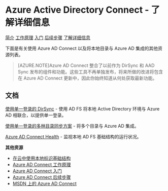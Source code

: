 <properties 
	pageTitle="Azure Active Directory Connect - 了解详细信息" 
	description="了解有关 Azure AD Connect 的详细信息。" 
	services="active-directory" 
	documentationCenter="" 
	authors="billmath" 
	manager="stevenpo"
	editor="curtand"/>

<tags 
	ms.service="active-directory" 
	ms.date="08/24/2015" 
	wacn.date="01/29/2016"/>

# Azure Active Directory Connect - 了解详细信息

<div>
<a href="/documentation/articles/active-directory-aadconnect/">简介</a> <a href="/documentation/articles/active-directory-aadconnect-how-it-works/">工作原理</a> <a href="/documentation/articles/active-directory-aadconnect-get-started/">入门</a> <a href="/documentation/articles/active-directory-aadconnect-whats-next/">后续步骤</a> <a href="/documentation/articles/active-directory-aadconnect-learn-more/">了解详细信息</a>
</div>

下面是有关使用 Azure AD Connect 以及将本地目录与 Azure AD 集成的其他资源列表。

>[AZURE.NOTE]Azure AD Connect 整合了以前作为 DirSync 和 AAD Sync 发布的组件和功能。这些工具不再单独发布，将来所做的改进将包含在 Azure AD Connect 更新中，因此你始终知道从何处获取最新功能。

## 文档

[使用单一登录的 DirSync](https://msdn.microsoft.com/zh-cn/library/azure/dn441213.aspx) - 使用 AD FS 将本地 Active Directory 环境与 Azure AD 相联合，以提供单一登录。

[使用单一登录的多林目录同步方案](https://msdn.microsoft.com/zh-cn/library/azure/dn510976.aspx) - 将多个目录与 Azure AD 集成。

[Azure AD Connect Health](https://msdn.microsoft.com/zh-cn/library/azure/dn906722.aspx) - 监视本地 AD FS 基础结构的运行状况。


**其他资源**

* [在云中使用本地标识基础结构](/documentation/articles/active-directory-aadconnect)
* [Azure AD Connect 工作原理](/documentation/articles/active-directory-aadconnect-how-it-works)
* [Azure AD Connect 入门](/documentation/articles/active-directory-aadconnect-get-started)
* [Azure AD Connect 后续步骤](/documentation/articles/active-directory-aadconnect-whats-next)
* [MSDN 上的 Azure AD Connect](https://msdn.microsoft.com/zh-cn/library/azure/dn832695.aspx)

<!---HONumber=79-->